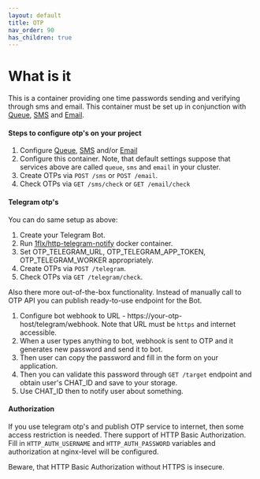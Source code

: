 ```yaml
---
layout: default
title: OTP
nav_order: 90
has_children: true
---
```


What is it
==========

This is a container providing one time passwords sending and verifying through sms and email.
This container must be set up in conjunction with [Queue](https://github.com/perfumerlabs/queue), [SMS](https://github.com/perfumerlabs/sms) and [Email](https://github.com/perfumerlabs/email).

#### Steps to configure otp's on your project

1. Configure [Queue](https://github.com/perfumerlabs/queue), [SMS](https://github.com/perfumerlabs/sms) and/or [Email](https://github.com/perfumerlabs/email)
1. Configure this container. Note, that default settings suppose that services above are called `queue`, `sms` and `email` in your cluster.
1. Create OTPs via `POST /sms` or `POST /email`.
1. Check OTPs via `GET /sms/check` or `GET /email/check`

#### Telegram otp's

You can do same setup as above:

1. Create your Telegram Bot.
1. Run [1flx/http-telegram-notify](https://github.com/flxs/http-telegram-notify) docker container.
1. Set OTP_TELEGRAM_URL, OTP_TELEGRAM_APP_TOKEN, OTP_TELEGRAM_WORKER appropriately.
1. Create OTPs via `POST /telegram`.
1. Check OTPs via `GET /telegram/check`.

Also there more out-of-the-box functionality. Instead of manually call to OTP API you can publish ready-to-use endpoint for the Bot.

1. Configure bot webhook to URL - https://your-otp-host/telegram/webhook. Note that URL must be `https` and internet accessible.
1. When a user types anything to bot, webhook is sent to OTP and it generates new password and send it to bot.
1. Then user can copy the password and fill in the form on your application.
1. Then you can validate this password through `GET /target` endpoint and obtain user's CHAT_ID and save to your storage.
1. Use CHAT_ID then to notify user about something.

#### Authorization

If you use telegram otp's and publish OTP service to internet, then some access restriction is needed.
There support of HTTP Basic Authorization.
Fill in `HTTP_AUTH_USERNAME` and `HTTP_AUTH_PASSWORD` variables and authorization at nginx-level will be configured.

Beware, that HTTP Basic Authorization without HTTPS is insecure.
